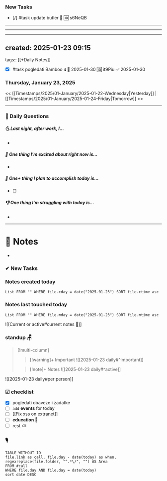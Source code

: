 ### New Tasks
- [/] #task update butler 🔼 🆔 s6NeQB
---
---
---
created: 2025-01-23 09:15
---
tags:: [[+Daily Notes]]
- [x] #task pogledati Bamboo ⏫ 📅 2025-01-30 🆔 it9Piu ✅ 2025-01-30
### Thursday, January 23, 2025

<< [[Timestamps/2025/01-January/2025-01-22-Wednesday|Yesterday]] | [[Timestamps/2025/01-January/2025-01-24-Friday|Tomorrow]] >>

---
### 📅 Daily Questions
##### 🌜 **Last night, after work, I...**
- 

##### 🙌 **One thing I'm excited about right now is...**
- 

##### 🚀 **One+ thing I plan to accomplish today is...**
- [ ] 

##### 👎 **One thing I'm struggling with today is...**
- 

---
# 📝 Notes
- 
### ✔ New Tasks

### Notes created today
```dataview
List FROM "" WHERE file.cday = date("2025-01-23") SORT file.ctime asc
```

### Notes last touched today
```dataview
List FROM "" WHERE file.mday = date("2025-01-23") SORT file.mtime asc
`````


![[Current or active#current notes 📓]]

### standup 🪑

> [!multi-column]
>> [!warning]+ Important
>> ![[2025-01-23 daily#^important]]
>
>> [!note]+ Notes
>> ![[2025-01-23 daily#^active]]

![[2025-01-23 daily#per person]]

### ☑ checklist
- [x] pogledati  obaveze i zadatke
- [ ] `add` **events** for today
- [ ] [[Fix xss on extranet]]
- [ ] **education 🎒**
- [ ] rest ⛅ 

### 🎙
```dataview
TABLE WITHOUT ID
file.link as call, file.day - date(today) as when, regexreplace(file.folder, "^.*\/", "") AS Area
FROM #call
WHERE file.day AND file.day = date(today)
sort date DESC
```
